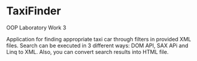 # TaxiFinder
OOP Laboratory Work 3

Application for finding appropriate taxi car through filters in provided XML files. 
Search can be executed in 3 different ways: DOM API, SAX APi and Linq to XML.
Also, you can convert search results into HTML file.
